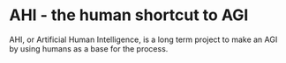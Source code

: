 # AHI - the human shortcut to AGI
AHI, or Artificial Human Intelligence, is a long term project to make an AGI by using humans as a base for the process.

